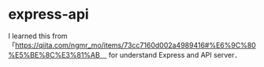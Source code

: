 # express-api

I learned this from 「https://qiita.com/ngmr_mo/items/73cc7160d002a4989416#%E6%9C%80%E5%BE%8C%E3%81%AB　
for understand Express and API server．
